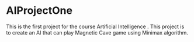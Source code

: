 # AIProjectOne
This is the first project for the course Artificial Intelligence . This project is to create an AI that can play Magnetic Cave game using Minimax algorithm.
